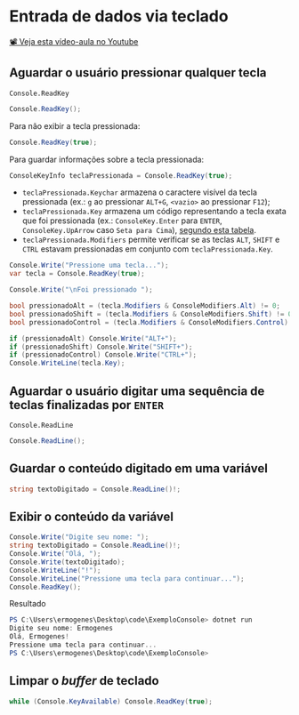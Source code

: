 # Entrada de dados via teclado

[📽 Veja esta vídeo-aula no Youtube](https://youtu.be/C2CaB2-kEQo)

## Aguardar o usuário pressionar qualquer tecla

`Console.ReadKey`

```cs
Console.ReadKey();
```

Para não exibir a tecla pressionada:

```cs
Console.ReadKey(true);
```

Para guardar informações sobre a tecla pressionada:

```cs
ConsoleKeyInfo teclaPressionada = Console.ReadKey(true);
```

- `teclaPressionada.Keychar` armazena o caractere visível da tecla pressionada (ex.: `g` ao pressionar `ALT+G`, `<vazio>` ao pressionar `F12`);
- `teclaPressionada.Key` armazena um código representando a tecla exata que foi pressionada (ex.: `ConsoleKey.Enter` para `ENTER`, `ConsoleKey.UpArrow` caso `Seta para Cima`), [segundo esta tabela](https://docs.microsoft.com/pt-br/dotnet/api/system.consolekey?view=net-6.0).
- `teclaPressionada.Modifiers` permite verificar se as teclas `ALT`, `SHIFT` e `CTRL` estavam pressionadas em conjunto com `teclaPressionada.Key`.

```cs
Console.Write("Pressione uma tecla...");
var tecla = Console.ReadKey(true);

Console.Write("\nFoi pressionado ");

bool pressionadoAlt = (tecla.Modifiers & ConsoleModifiers.Alt) != 0;
bool pressionadoShift = (tecla.Modifiers & ConsoleModifiers.Shift) != 0;
bool pressionadoControl = (tecla.Modifiers & ConsoleModifiers.Control) != 0;

if (pressionadoAlt) Console.Write("ALT+");
if (pressionadoShift) Console.Write("SHIFT+");
if (pressionadoControl) Console.Write("CTRL+");
Console.WriteLine(tecla.Key);
```

## Aguardar o usuário digitar uma sequência de teclas finalizadas por `ENTER`

`Console.ReadLine`

```cs
Console.ReadLine();
```

## Guardar o conteúdo digitado em uma variável

```cs
string textoDigitado = Console.ReadLine()!;
```

## Exibir o conteúdo da variável

```cs
Console.Write("Digite seu nome: ");
string textoDigitado = Console.ReadLine()!;
Console.Write("Olá, ");
Console.Write(textoDigitado);
Console.WriteLine("!");
Console.WriteLine("Pressione uma tecla para continuar...");
Console.ReadKey();
```

Resultado

```powershell
PS C:\Users\ermogenes\Desktop\code\ExemploConsole> dotnet run
Digite seu nome: Ermogenes
Olá, Ermogenes!
Pressione uma tecla para continuar...
PS C:\Users\ermogenes\Desktop\code\ExemploConsole>
```

## Limpar o _buffer_ de teclado

```cs
while (Console.KeyAvailable) Console.ReadKey(true);
```
